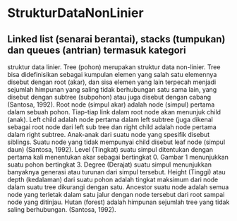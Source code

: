 # StrukturDataNonLinier
## Linked list (senarai berantai), stacks (tumpukan) dan queues (antrian) termasuk kategori
struktur data linier. Tree (pohon) merupakan struktur data non-linier. Tree bisa didefinisikan
sebagai kumpulan elemen yang salah satu elemennya disebut dengan root (akar), dan sisa elemen
yang lain terpecah menjadi sejumlah himpunan yang saling tidak berhubungan satu sama lain,
yang disebut dengan subtree (subpohon) atau juga disebut dengan cabang (Santosa, 1992).
Root node (simpul akar) adalah node (simpul) pertama dalam sebuah pohon. Tiap-tiap link
dalam root node akan menunjuk child (anak). Left child adalah node pertama dalam left subtree
(juga dikenal sebagai root node dari left sub tree dan right child adalah node pertama dalam right
subtree. Anak-anak dari suatu node yang spesifik disebut siblings. Suatu node yang tidak
mempunyai child disebut leaf node (simpul daun) (Santosa, 1992).
Level (Tingkat) suatu simpul ditentukan dengan pertama kali menentukan akar sebagai
bertingkat 0. Gambar 1 menunjukkan suatu pohon bertingkat 3. Degree (Derajat) suatu simpul
menunjukkan banyaknya generasi atau turunan dari simpul tersebut. Height (Tinggi) atau depth
(kedalaman) dari suatu pohon adalah tingkat maksimum dari node dalam suatu tree dikurangi
dengan satu. Ancestor suatu node adalah semua node yang terletak dalam satu jalur dengan node
tersebut dari root sampai node yang ditinjau. Hutan (forest) adalah himpunan sejumlah tree yang
tidak saling berhubungan. (Santosa, 1992).
